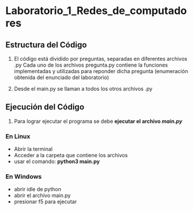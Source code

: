 # Laboratorio_1_Redes_de_computadores

## Estructura del Código

1. El código está dividido por preguntas, separadas en diferentes archivos .py
Cada uno de los archivos pregunta.py contiene la funciones implementadas y utilizadas para reponder dicha pregunta (enumeración obtenida del enunciado del laboratorio)

2. Desde el main.py se llaman a todos los otros archivos .py 


## Ejecución del Código

1. Para lograr ejecutar el programa se debe __ejecutar el archivo *main.py*__

### En Linux

- Abrir la terminal
- Acceder a la carpeta que contiene los archivos
- usar el comando: __python3 main.py__

### En Windows

- abrir idle de python
- abrir el archivo main.py
- presionar f5 para ejecutar 